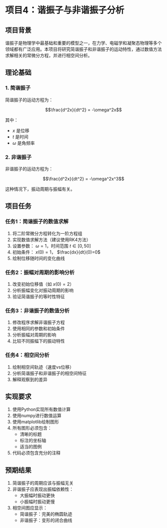# 项目4：谐振子与非谐振子分析

## 项目背景

谐振子是物理学中最基础和重要的模型之一，在力学、电磁学和凝聚态物理等多个领域都有广泛应用。本项目将研究简谐振子和非谐振子的运动特性，通过数值方法求解相关的常微分方程，并进行相空间分析。

## 理论基础

### 1. 简谐振子

简谐振子的运动方程为：

```math
\frac{d^2x}{dt^2} = -\omega^2x
```

其中：
-  $x$ 是位移
-  $t$ 是时间
-  $\omega$ 是角频率

### 2. 非谐振子

非谐振子的运动方程为：

```math
\frac{d^2x}{dt^2} = -\omega^2x^3
```

这种情况下，振动周期与振幅有关。

## 项目任务

### 任务1：简谐振子的数值求解

1. 将二阶常微分方程转化为一阶方程组
2. 实现数值求解方法（建议使用RK4方法）
3. 设置参数： $\omega=1$，时间范围 $t\in[0,50]$
4. 初始条件： $x(0)=1$， $\frac{dx}{dt}(0)=0$
5. 绘制位移随时间的变化曲线

### 任务2：振幅对周期的影响分析

1. 改变初始位移值（如 $x(0)=2$）
2. 分析振幅变化对振动周期的影响
3. 验证简谐振子的等时性特征

### 任务3：非谐振子的数值分析

1. 修改程序求解非谐振子方程
2. 使用相同的参数和初始条件
3. 分析振幅对周期的影响
4. 比较不同振幅下的振动特性

### 任务4：相空间分析

1. 绘制相空间轨迹（速度vs位移）
2. 分析简谐振子和非谐振子的相空间特征
3. 解释观察到的差异

## 实现要求

1. 使用Python实现所有数值计算
2. 使用numpy进行数值运算
3. 使用matplotlib绘制图形
4. 所有图形必须包含：
   - 清晰的标题
   - 标注的坐标轴
   - 适当的图例
5. 代码必须包含充分的注释

## 预期结果

1. 简谐振子的周期应该与振幅无关
2. 非谐振子应表现出振幅依赖性：
   - 大振幅时振动更快
   - 小振幅时振动更慢
3. 相空间图应显示：
   - 简谐振子：完美的椭圆轨迹
   - 非谐振子：变形的闭合曲线

